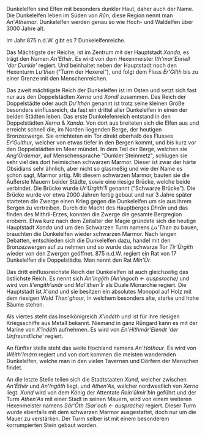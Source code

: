 Dunkelelfen sind Elfen mit besonders dunkler Haut, daher auch der Name.
Die Dunkelelfen leben im Süden von *Růn*, diese Region nennt man *An*'*Athemar*.
Dunkelelfen werden genau so wie Hoch- und Waldelfen über 3000 Jahre alt.

Im Jahr 875 n.d.W. gibt es 7 Dunkelelfenreiche.

Das Mächtigste der Reiche, ist im Zentrum mit der Hauptstadt *Xanda*, es trägt den Namen *An'Ethér*. Es wird von dem Hexenmeister *Ith'mar'Enriell 'der Dunkle'* regiert. Und beinhaltet neben der Hauptstadt noch den Hexenturm *Lu'then* ("Turm der Hexerei"), und folgt dem Fluss *Er'Gilth* bis zu einer Grenze mit den Menschenreichen. 

Das zweit mächtigste Reich der Dunkelelfen ist im Osten und setzt sich fast nur aus den Doppelstädten *Xerna* und *Xondl* zusammen. 
Das Reich der Doppelstädte oder auch *Du'Ithén* genannt ist trotz seine kleinen Größe besonders einflussreich, da fast ein drittel aller Dunkelelfen in einen der beiden Städten leben. 
Das erste Dunkelefenreich entstand in den Doppelstädten *Xerna* & *Xanda*. Von dort aus breiteten sich die Elfen aus und erreicht schnell die, im Norden liegenden Berge, der heutigen Bronzezwerge.
Sie errichteten ein Tor direkt oberhalb des Flusses *Er'Gulthur*, welcher von etwas tiefer in den Bergen kommt, und bis kurz vor den Doppelstädten im Meer mündet. In dem Teil der Berge, welchen sie *Ang'Ùrdemar*, auf Menschensprache "Dunkler Steinmetz", schlugen sie sehr viel des dort heimischen schwarzen Marmor. Dieser ist zwar der härte Obsidians sehr ähnlich, aber nicht so glasmeßig und wie der Name es schon sagt, Marmor artig. 
Mit diesem schwarzen Marmor, bauten sie die Äußerste Mauern beider Städte, sowie eine riesige Brücke, welche beide verbindet. Die Brücke wurde *Ur'Úrgith'Ìl* genannt ("Schwarze Brücke").
Die Brücke wurde vor etwa 2000 Jahren fertig gebaut und nur 3 Jahre später starteten die Zwerge einen Krieg gegen die Dunkelelfen um sie aus ihrem Bergen zu vertreiben. Durch die Macht des Hauptberges *Dhrůn* und das finden des Mithril-Erzes, konnten die Zwerge die gesamte Bergregion erobern. 
Etwa kurz nach dem Zeitalter der Magie gründete sich die heutige Hauptstadt *Xanda* und um den Schwarzen Turm namens *Lu'Then* zu bauen, brauchten die Dunkelelfen wieder schwarzen Marmor. Nach langen Debatten, entschieden sich die Dunkelelfen dazu, handel mit den Bronzezwergen auf zu nehmen und so wurde das schwarze Tor *Tîr'Ùrgith* wieder von den Zwergen geöffnet.
875 n.d.W. regiert ein Rat von 17 Dunkelelfen die Doppelstädte. Man nennt den Rat *Min'Ùr*.

Das dritt einflussreichste Reich der Dunkelelfen ist auch gleichzeitig das östlichste Reich. Es nennt sich *An'Ingôth (An'ingoch <- auspsrache)*  und wird von *Il'engith'unâr* und *Mal'ithen'Îr* als Duale Monarchie regiert. Die Hauptstadt ist *X'and* und sie besitzen ein absolutes Monopol auf Holz mit dem riesigen Wald *Then'ghour*, in welchem besonders alte, starke und hohe Bäume stehen.

Als viertes steht das Inselkönigreich *X'indéth* und ist für ihre riesigen Kriegsschiffe aus Metall bekannt. Niemand in ganz Růngard kann es mit der Marine von *X'indéth* aufnehmen. Es wird von *En'Hithmâr'Elendt 'der Unfreundliche'* regiert.

An fünfter stelle steht das weite Hochland namens *An'Hòthour*. Es wird von *Wêith'Imárn* regiert und von dort kommen die meisten wandernden Dunkelelfen, welche man in den vielen Tavernen und Dörfern der Menschen findet. 

An die letzte Stelle teilen sich die Stadtstaaten *Xund*, welcher zwischen *An'Ethér* und *An'Ingôth* liegt, und *Athen'As*, welcher nordwestlich von *Xerna* liegt. 
*Xund* wird von dem König der Attentate *Rein'ûlmir'hìn* geführt und der Turm *Athen'As* mit einer Stadt in seinen Mauern, wird von einem weiteren Hexenmeister namens *Sâr'Ôth (Sar'och <- ausprache)* regiert. Dieser Turm wurde ebenfalls mit dem schwarzen Marmor ausgestattet, doch nur um die Mauer zu verstärken. Der Turm selber ist mit einem besonderem korrumpierten Stein gebaut worden.








